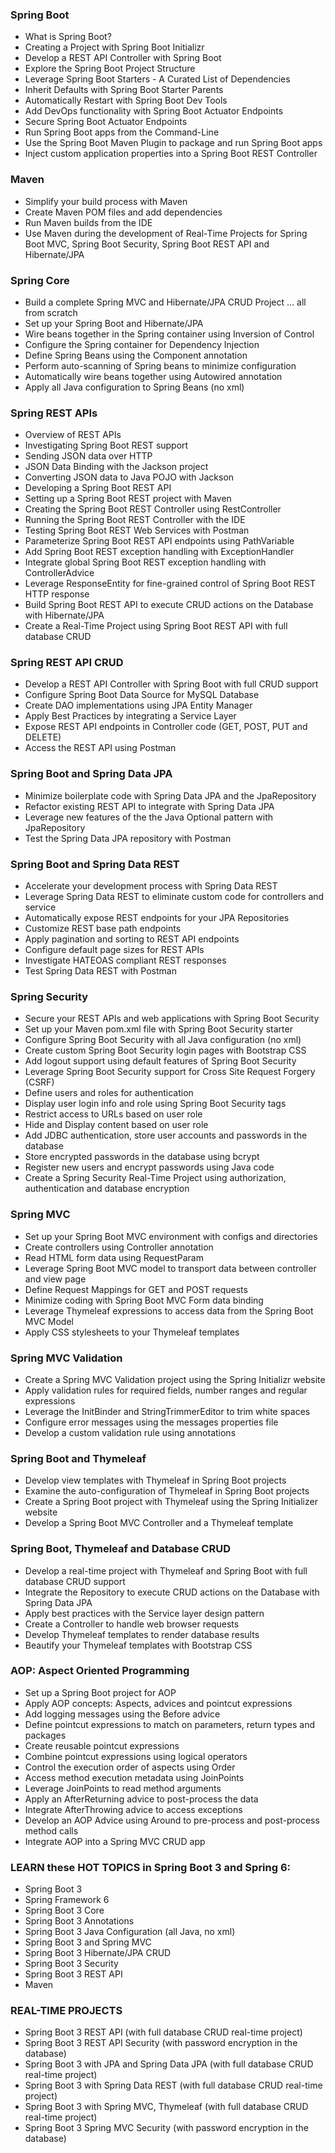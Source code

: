 ### Spring Boot

* What is Spring Boot?
* Creating a Project with Spring Boot Initializr
* Develop a REST API Controller with Spring Boot
* Explore the Spring Boot Project Structure
* Leverage Spring Boot Starters - A Curated List of Dependencies
* Inherit Defaults with Spring Boot Starter Parents
* Automatically Restart with Spring Boot Dev Tools
* Add DevOps functionality with Spring Boot Actuator Endpoints
* Secure Spring Boot Actuator Endpoints
* Run Spring Boot apps from the Command-Line
* Use the Spring Boot Maven Plugin to package and run Spring Boot apps
* Inject custom application properties into a Spring Boot REST Controller

### Maven

* Simplify your build process with Maven
* Create Maven POM files and add dependencies
* Run Maven builds from the IDE
* Use Maven during the development of Real-Time Projects for Spring Boot MVC, Spring Boot Security, Spring Boot REST API and Hibernate/JPA

### Spring Core

* Build a complete Spring MVC and Hibernate/JPA CRUD Project ... all from scratch
* Set up your Spring Boot and Hibernate/JPA
* Wire beans together in the Spring container using Inversion of Control
* Configure the Spring container for Dependency Injection
* Define Spring Beans using the Component annotation
* Perform auto-scanning of Spring beans to minimize configuration
* Automatically wire beans together using Autowired annotation
* Apply all Java configuration to Spring Beans (no xml)

### Spring REST APIs

* Overview of REST APIs
* Investigating Spring Boot REST support
* Sending JSON data over HTTP
* JSON Data Binding with the Jackson project
* Converting JSON data to Java POJO with Jackson
* Developing a Spring Boot REST API
* Setting up a Spring Boot REST project with Maven
* Creating the Spring Boot REST Controller using RestController
* Running the Spring Boot REST Controller with the IDE
* Testing Spring Boot REST Web Services with Postman
* Parameterize Spring Boot REST API endpoints using PathVariable
* Add Spring Boot REST exception handling with ExceptionHandler
* Integrate global Spring Boot REST exception handling with ControllerAdvice
* Leverage ResponseEntity for fine-grained control of Spring Boot REST HTTP response
* Build Spring Boot REST API to execute CRUD actions on the Database with Hibernate/JPA
* Create a Real-Time Project using Spring Boot REST API with full database CRUD

### Spring REST API CRUD

* Develop a REST API Controller with Spring Boot with full CRUD support
* Configure Spring Boot Data Source for MySQL Database
* Create DAO implementations using JPA Entity Manager
* Apply Best Practices by integrating a Service Layer
* Expose REST API endpoints in Controller code (GET, POST, PUT and DELETE)
* Access the REST API using Postman

### Spring Boot and Spring Data JPA

* Minimize boilerplate code with Spring Data JPA and the JpaRepository
* Refactor existing REST API to integrate with Spring Data JPA
* Leverage new features of the the Java Optional pattern with JpaRepository
* Test the Spring Data JPA repository with Postman

### Spring Boot and Spring Data REST

* Accelerate your development process with Spring Data REST
* Leverage Spring Data REST to eliminate custom code for controllers and service
* Automatically expose REST endpoints for your JPA Repositories
* Customize REST base path endpoints
* Apply pagination and sorting to REST API endpoints
* Configure default page sizes for REST APIs
* Investigate HATEOAS compliant REST responses
* Test Spring Data REST with Postman

### Spring Security

* Secure your REST APIs and web applications with Spring Boot Security
* Set up your Maven pom.xml file with Spring Boot Security starter
* Configure Spring Boot Security with all Java configuration (no xml)
* Create custom Spring Boot Security login pages with Bootstrap CSS
* Add logout support using default features of Spring Boot Security
* Leverage Spring Boot Security support for Cross Site Request Forgery (CSRF)
* Define users and roles for authentication
* Display user login info and role using Spring Boot Security tags
* Restrict access to URLs based on user role
* Hide and Display content based on user role
* Add JDBC authentication, store user accounts and passwords in the database
* Store encrypted passwords in the database using bcrypt
* Register new users and encrypt passwords using Java code
* Create a Spring Security Real-Time Project using authorization, authentication and database encryption

### Spring MVC

* Set up your Spring Boot MVC environment with configs and directories
* Create controllers using Controller annotation
* Read HTML form data using RequestParam
* Leverage Spring Boot MVC model to transport data between controller and view page
* Define Request Mappings for GET and POST requests
* Minimize coding with Spring Boot MVC Form data binding
* Leverage Thymeleaf expressions to access data from the Spring Boot MVC Model
* Apply CSS stylesheets to your Thymeleaf templates

### Spring MVC Validation

* Create a Spring MVC Validation project using the Spring Initializr website
* Apply validation rules for required fields, number ranges and regular expressions
* Leverage the InitBinder and StringTrimmerEditor to trim white spaces
* Configure error messages using the messages properties file
* Develop a custom validation rule using annotations

### Spring Boot and Thymeleaf

* Develop view templates with Thymeleaf in Spring Boot projects
* Examine the auto-configuration of Thymeleaf in Spring Boot projects
* Create a Spring Boot project with Thymeleaf using the Spring Initializer website
* Develop a Spring Boot MVC Controller and a Thymeleaf template

### Spring Boot, Thymeleaf and Database CRUD

* Develop a real-time project with Thymeleaf and Spring Boot with full database CRUD support
* Integrate the Repository to execute CRUD actions on the Database with Spring Data JPA
* Apply best practices with the Service layer design pattern
* Create a Controller to handle web browser requests
* Develop Thymeleaf templates to render database results
* Beautify your Thymeleaf templates with Bootstrap CSS

### AOP: Aspect Oriented Programming

* Set up a Spring Boot project for AOP
* Apply AOP concepts: Aspects, advices and pointcut expressions
* Add logging messages using the Before advice
* Define pointcut expressions to match on parameters, return types and packages
* Create reusable pointcut expressions
* Combine pointcut expressions using logical operators
* Control the execution order of aspects using Order
* Access method execution metadata using JoinPoints
* Leverage JoinPoints to read method arguments
* Apply an AfterReturning advice to post-process the data
* Integrate AfterThrowing advice to access exceptions
* Develop an AOP Advice using Around to pre-process and post-process method calls
* Integrate AOP into a Spring MVC CRUD app

### LEARN these HOT TOPICS in Spring Boot 3 and Spring 6:

* Spring Boot 3
* Spring Framework 6
* Spring Boot 3 Core
* Spring Boot 3 Annotations
* Spring Boot 3 Java Configuration (all Java, no xml)
* Spring Boot 3 and Spring MVC
* Spring Boot 3 Hibernate/JPA CRUD
* Spring Boot 3 Security
* Spring Boot 3 REST API
* Maven

### REAL-TIME PROJECTS

* Spring Boot 3 REST API (with full database CRUD real-time project)
* Spring Boot 3 REST API Security (with password encryption in the database)
* Spring Boot 3 with JPA and Spring Data JPA (with full database CRUD real-time project)
* Spring Boot 3 with Spring Data REST (with full database CRUD real-time project)
* Spring Boot 3 with Spring MVC, Thymeleaf (with full database CRUD real-time project)
* Spring Boot 3 Spring MVC Security (with password encryption in the database)